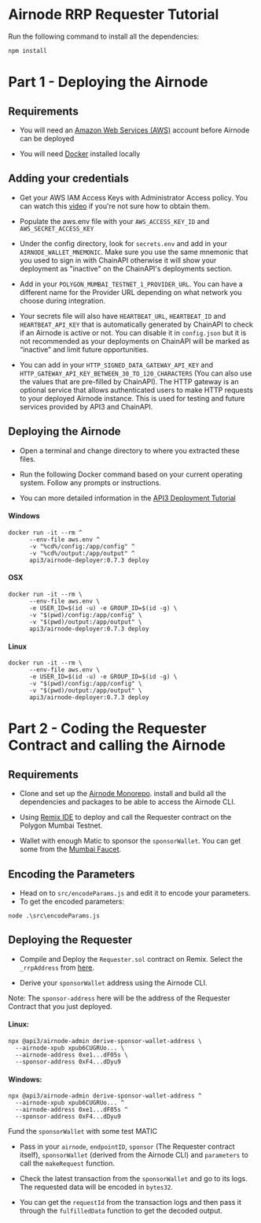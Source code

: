 # Airnode RRP Requester Tutorial
Run the following command to install all the dependencies:
```
npm install
```

# Part 1 - Deploying the Airnode

## Requirements

- You will need an [Amazon Web Services (AWS)](https://aws.amazon.com) account  before Airnode can be deployed

- You will need [Docker](https://docs.docker.com/get-docker/) installed locally

## Adding your credentials

- Get your AWS IAM Access Keys with Administrator Access policy. You can watch this [video](https://www.youtube.com/watch?v=KngM5bfpttA) if you're not sure how to obtain them.

- Populate the aws.env file with your ``` AWS_ACCESS_KEY_ID ``` and ``` AWS_SECRET_ACCESS_KEY ```

- Under the config directory, look for ```secrets.env``` and add in your ```AIRNODE_WALLET_MNEMONIC```. Make sure you use the same mnemonic that you used to sign in with ChainAPI otherwise it will show your deployment as "inactive" on the ChainAPI's deployments section. </br> 

- Add in your ```POLYGON_MUMBAI_TESTNET_1_PROVIDER_URL```. You can have a different name for the Provider URL depending on what network you choose during integration. 

- Your secrets file will also have ```HEARTBEAT_URL```, ```HEARTBEAT_ID``` and ```HEARTBEAT_API_KEY``` that is automatically generated by ChainAPI to check if an Airnode is active or not. You can disable it in ```config.json``` but it is not recommended as your deployments on ChainAPI will be marked as “inactive” and limit future opportunities.

- You can add in your ```HTTP_SIGNED_DATA_GATEWAY_API_KEY``` and ``` HTTP_GATEWAY_API_KEY_BETWEEN_30_TO_120_CHARACTERS``` (You can also use the values that are pre-filled by ChainAPI). The HTTP gateway is an optional service that allows authenticated users to make HTTP requests to your deployed Airnode instance. This is used for testing and future services provided by API3 and ChainAPI.

## Deploying the Airnode

- Open a terminal and change directory to where you extracted these files.

- Run the following Docker command based on your current operating system. Follow any prompts or instructions.

- You can more detailed information in the [API3 Deployment Tutorial](https://docs.api3.org/airnode/v0.7/grp-providers/tutorial/) 

#### Windows
```
docker run -it --rm ^
      --env-file aws.env ^
      -v "%cd%/config:/app/config" ^
      -v "%cd%/output:/app/output" ^
      api3/airnode-deployer:0.7.3 deploy
```

#### OSX
```
docker run -it --rm \
      --env-file aws.env \
      -e USER_ID=$(id -u) -e GROUP_ID=$(id -g) \
      -v "$(pwd)/config:/app/config" \
      -v "$(pwd)/output:/app/output" \
      api3/airnode-deployer:0.7.3 deploy
```

#### Linux
```
docker run -it --rm \
      --env-file aws.env \
      -e USER_ID=$(id -u) -e GROUP_ID=$(id -g) \
      -v "$(pwd)/config:/app/config" \
      -v "$(pwd)/output:/app/output" \
      api3/airnode-deployer:0.7.3 deploy
```

# Part 2 - Coding the Requester Contract and calling the Airnode

## Requirements

- Clone and set up the [Airnode Monorepo](). install and build all the dependencies and packages to be able to access the Airnode CLI.

- Using [Remix IDE](https://remix.ethereum.org) to deploy and call the Requester contract on the Polygon Mumbai Testnet.

- Wallet with enough Matic to sponsor the ```sponsorWallet```. You can get some from the [Mumbai Faucet](https://mumbaifaucet.com/).

## Encoding the Parameters
- Head on to ```src/encodeParams.js``` and edit it to encode your parameters.
- To get the encoded parameters:
```
node .\src\encodeParams.js
```
## Deploying the Requester

- Compile and Deploy the ```Requester.sol``` contract on Remix. Select the ```_rrpAddress``` from [here](https://docs.api3.org/airnode/v0.7/reference/airnode-addresses.html).

- Derive your ```sponsorWallet``` address using the Airnode CLI.

Note: The ```sponsor-address``` here will be the address of the Requester Contract that you just deployed.
#### Linux:
```
npx @api3/airnode-admin derive-sponsor-wallet-address \
  --airnode-xpub xpub6CUGRUo... \
  --airnode-address 0xe1...dF05s \
  --sponsor-address 0xF4...dDyu9
```

#### Windows:
```
npx @api3/airnode-admin derive-sponsor-wallet-address ^
  --airnode-xpub xpub6CUGRUo... ^
  --airnode-address 0xe1...dF05s ^
  --sponsor-address 0xF4...dDyu9
```

Fund the ```sponsorWallet``` with some test MATIC

- Pass in your ```airnode```, ```endpointID```, ```sponsor``` (The Requester contract itself), ```sponsorWallet``` (derived from the Airnode CLI) and ```parameters``` to call the ```makeRequest``` function.

- Check the latest transaction from the ```sponsorWallet``` and go to its logs. The requested data will be encoded in ```bytes32```.
- You can get the ```requestId``` from the transaction logs and then pass it through the ```fulfilledData``` function to get the decoded output.